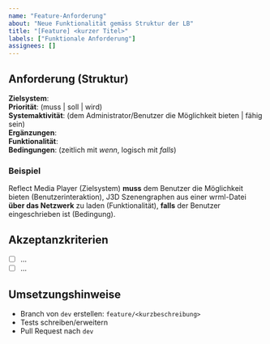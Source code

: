 ```yaml
---
name: "Feature-Anforderung"
about: "Neue Funktionalität gemäss Struktur der LB"
title: "[Feature] <kurzer Titel>"
labels: ["Funktionale Anforderung"]
assignees: []
---
```


## Anforderung (Struktur)
**Zielsystem**:  
**Priorität**: (muss | soll | wird)  
**Systemaktivität**: (dem Administrator/Benutzer die Möglichkeit bieten | fähig sein)  
**Ergänzungen**:  
**Funktionalität**:  
**Bedingungen**: (zeitlich mit *wenn*, logisch mit *falls*)

### Beispiel
Reflect Media Player (Zielsystem) **muss** dem Benutzer die Möglichkeit bieten (Benutzerinteraktion),
J3D Szenengraphen aus einer wrml-Datei **über das Netzwerk** zu laden (Funktionalität),
**falls** der Benutzer eingeschrieben ist (Bedingung).

## Akzeptanzkriterien
- [ ] …
- [ ] …

## Umsetzungshinweise
- Branch von `dev` erstellen: `feature/<kurzbeschreibung>`
- Tests schreiben/erweitern
- Pull Request nach `dev`
